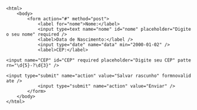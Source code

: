 <Code language='html'>
&lt;html&gt;
    &lt;body&gt;
        &lt;form action="#" method="post"&gt;
            &lt;label for="nome"&gt;Nome:&lt;/label&gt;
            &lt;input type=text name="nome" id="nome" placeholder="Digite o seu nome" required /&gt;
            &lt;label&gt;Data de Nascimento:&lt;/label /&gt;
            &lt;input type="date" name="data" min="2000-01-02" /&gt;
            &lt;label&gt;CEP:&lt;/label&gt;
            &lt;input name="CEP" id="CEP" required placeholder="Digite seu CEP" pattern="\d{5}-?\d{3}" /&gt;
            &lt;input type="submit" name="action" value="Salvar rascunho" formnovalidate /&gt;
            &lt;input type="submit" name="action" value="Enviar" /&gt;
        &lt;/form&gt;
    &lt;/body&gt;
&lt;/html&gt;
</Code>